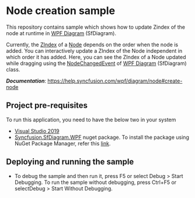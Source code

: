 # Node creation sample
This repository contains sample which shows how to update Zindex of the node at runtime in [WPF Diagram](https://www.syncfusion.com/wpf-controls/diagram) (SfDiagram).

Currently, the [ZIndex](https://help.syncfusion.com/cr/wpf/Syncfusion.SfDiagram.WPF~Syncfusion.UI.Xaml.Diagram.Node~ZIndex.html) of a [Node](https://help.syncfusion.com/cr/wpf/Syncfusion.SfDiagram.WPF~Syncfusion.UI.Xaml.Diagram.Node.html) depends on the order when the node is added. You can interactively update a ZIndex of the Node independent in which order it has added. Here, you can see the ZIndex of a Node updated while dragging using the [NodeChangedEvent](https://help.syncfusion.com/cr/wpf/Syncfusion.SfDiagram.WPF~Syncfusion.UI.Xaml.Diagram.IGraphInfo~NodeChangedEvent_EV.html) of [WPF Diagram](https://www.syncfusion.com/wpf-controls/diagram) (SfDiagram) class.

__*Documentation*__: https://help.syncfusion.com/wpf/diagram/node#create-node

## Project pre-requisites
To run this application, you need to have the below two in your system

* [Visual Studio 2019](https://www.visualstudio.com/wpf-vs)
* [Syncfusion.SfDiagram.WPF](https://www.nuget.org/packages/Syncfusion.SfDiagram.WPF/) nuget package. To install the package using NuGet Package Manager, refer this [link](https://docs.microsoft.com/en-us/nuget/quickstart/install-and-use-a-package-in-visual-studio#nuget-package-manager).

## Deploying and running the sample
* To debug the sample and then run it, press F5 or select Debug > Start Debugging. To run the sample without debugging, press Ctrl+F5 or selectDebug > Start Without Debugging.
